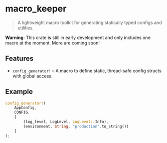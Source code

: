 # macro_keeper

> A lightweight macro toolkit for generating statically typed configs and utilities.

**Warning**: This crate is still in early development and only includes one macro at the moment. More are coming soon!

## Features

- `config_generator!` – A macro to define static, thread-safe config structs with global access.

## Example

```rust
config_generator!(
    AppConfig,
    CONFIG,
    [
        (log_level, LogLevel, LogLevel::Info),
        (environment, String, "production".to_string())
    ]
);
```
